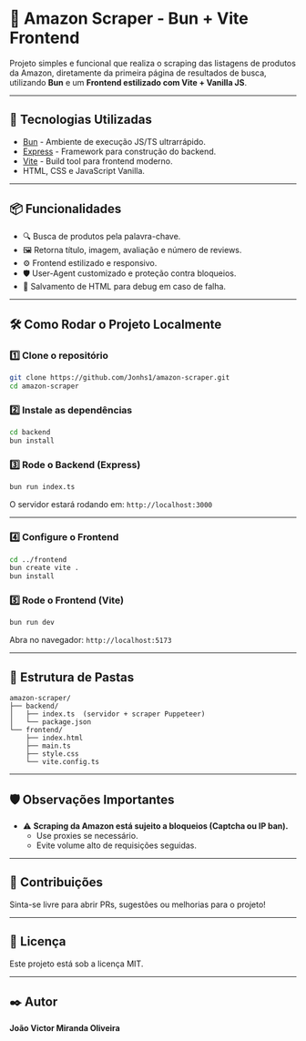 
# 🛒 Amazon Scraper - Bun + Vite Frontend

Projeto simples e funcional que realiza o scraping das listagens de produtos da Amazon, diretamente da primeira página de resultados de busca, utilizando **Bun** e um **Frontend estilizado com Vite + Vanilla JS**.

---

## 🚀 Tecnologias Utilizadas

- [Bun](https://bun.sh/) - Ambiente de execução JS/TS ultrarrápido.
- [Express](https://expressjs.com/) - Framework para construção do backend.
- [Vite](https://vitejs.dev/) - Build tool para frontend moderno.
- HTML, CSS e JavaScript Vanilla.

---

## 📦 Funcionalidades

- 🔍 Busca de produtos pela palavra-chave.
- 🖼️ Retorna título, imagem, avaliação e número de reviews.
- ⚙️ Frontend estilizado e responsivo.
- 🛡️ User-Agent customizado e proteção contra bloqueios.
- 🐛 Salvamento de HTML para debug em caso de falha.

---

## 🛠️ Como Rodar o Projeto Localmente

### 1️⃣ Clone o repositório
```bash
git clone https://github.com/Jonhs1/amazon-scraper.git
cd amazon-scraper
```

### 2️⃣ Instale as dependências
```bash
cd backend
bun install
```

### 3️⃣ Rode o Backend (Express)
```bash
bun run index.ts
```

O servidor estará rodando em: `http://localhost:3000`

---

### 4️⃣ Configure o Frontend
```bash
cd ../frontend
bun create vite .
bun install
```

### 5️⃣ Rode o Frontend (Vite)
```bash
bun run dev
```

Abra no navegador: `http://localhost:5173`

---

## 📂 Estrutura de Pastas
```
amazon-scraper/
├── backend/
│   ├── index.ts  (servidor + scraper Puppeteer)
│   └── package.json
└── frontend/
    ├── index.html
    ├── main.ts
    ├── style.css
    └── vite.config.ts
```

---

## 🛡️ Observações Importantes

- ⚠️ **Scraping da Amazon está sujeito a bloqueios (Captcha ou IP ban).**
  - Use proxies se necessário.
  - Evite volume alto de requisições seguidas.

---

## 🤝 Contribuições

Sinta-se livre para abrir PRs, sugestões ou melhorias para o projeto!

---

## 📝 Licença

Este projeto está sob a licença MIT.

---

## ✒️ Autor

**João Victor Miranda Oliveira**
